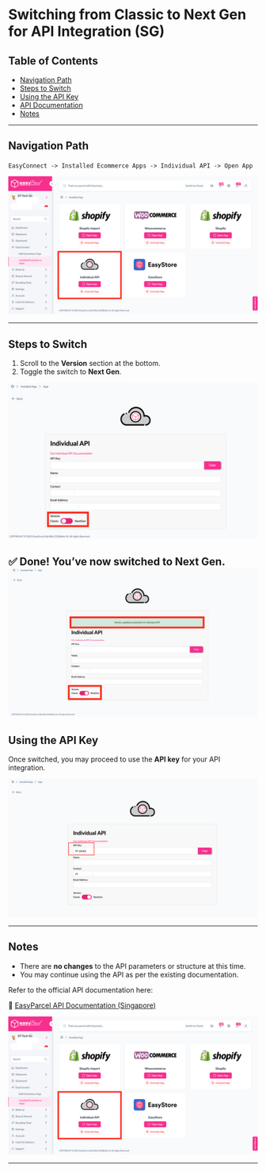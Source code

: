 # Switching from Classic to Next Gen for API Integration (SG)

## Table of Contents
- [Navigation Path](#navigation-path)  
- [Steps to Switch](#steps-to-switch)  
- [Using the API Key](#using-the-api-key)  
- [API Documentation](#api-documentation)  
- [Notes](#notes)  

---

## Navigation Path
`EasyConnect -> Installed Ecommerce Apps -> Individual API -> Open App`

![Navigation Path Screenshot](Pictures/APISG1.PNG)

---

## Steps to Switch
1. Scroll to the **Version** section at the bottom.  
2. Toggle the switch to **Next Gen**.  

![Switch Section Screenshot](Pictures/API2.PNG)

✅ Done! You’ve now switched to **Next Gen**.  
![Switch Section Screenshot](Pictures/API3.PNG)
---

## Using the API Key
Once switched, you may proceed to use the **API key** for your API integration.  

![API Key Screenshot](Pictures/API4.PNG)

---
## Notes
- There are **no changes** to the API parameters or structure at this time.  
- You may continue using the API as per the existing documentation.

Refer to the official API documentation here:  

🔗 [EasyParcel API Documentation (Singapore)](https://developers.easyparcel.com/?c=Singapore)  

![Notes Screenshot](Pictures/APISG1.PNG)

---

 
